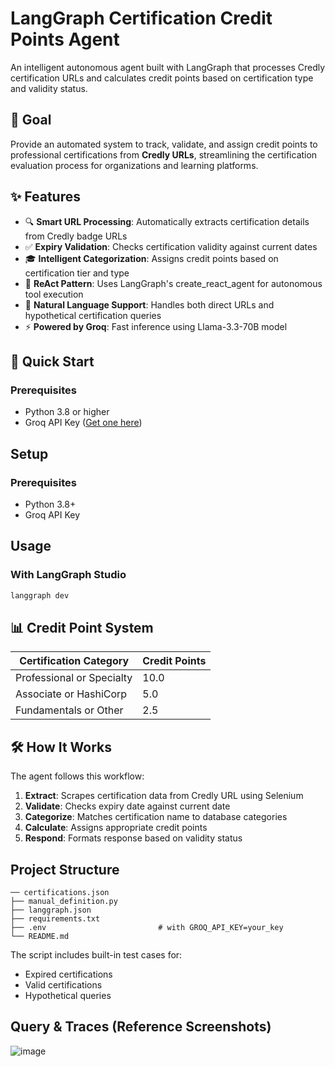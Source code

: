 # LangGraph Certification Credit Points Agent

An intelligent autonomous agent built with LangGraph that processes Credly certification URLs and calculates credit points based on certification type and validity status.

## 🎯 Goal

Provide an automated system to track, validate, and assign credit points to professional certifications from **Credly URLs**, streamlining the certification evaluation process for organizations and learning platforms.

## ✨ Features

- 🔍 **Smart URL Processing**: Automatically extracts certification details from Credly badge URLs
- ✅ **Expiry Validation**: Checks certification validity against current dates
- 🎓 **Intelligent Categorization**: Assigns credit points based on certification tier and type
- 🤖 **ReAct Pattern**: Uses LangGraph's create_react_agent for autonomous tool execution
- 💬 **Natural Language Support**: Handles both direct URLs and hypothetical certification queries
- ⚡ **Powered by Groq**: Fast inference using Llama-3.3-70B model

## 🚀 Quick Start

### Prerequisites

- Python 3.8 or higher
- Groq API Key ([Get one here](https://console.groq.com))

## Setup

### Prerequisites
- Python 3.8+
- Groq API Key

## Usage

### With LangGraph Studio
```bash
langgraph dev
```


## 📊 Credit Point System

| Certification Category | Credit Points |
|------------------------|---------------|
| Professional or Specialty | 10.0 |
| Associate or HashiCorp | 5.0 |
| Fundamentals or Other | 2.5 |

## 🛠️ How It Works

The agent follows this workflow:

1. **Extract**: Scrapes certification data from Credly URL using Selenium
2. **Validate**: Checks expiry date against current date
3. **Categorize**: Matches certification name to database categories
4. **Calculate**: Assigns appropriate credit points
5. **Respond**: Formats response based on validity status

## Project Structure
```
── certifications.json         
├── manual_definition.py
├── langgraph.json
├── requirements.txt
├── .env                         # with GROQ_API_KEY=your_key
└── README.md
```                 
The script includes built-in test cases for:
- Expired certifications
- Valid certifications
- Hypothetical queries
## Query & Traces (Reference Screenshots)
![image](https://github.com/user-attachments/assets/a3fbdb9e-b033-451c-b62d-291c94864ecd)

